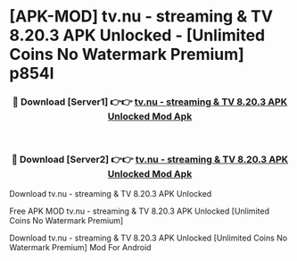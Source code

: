 # [APK-MOD] tv.nu - streaming & TV 8.20.3 APK Unlocked - [Unlimited Coins No Watermark Premium] p854l



<div align="center">
<h3>🔴 Download [Server1] 👉👉 <a href="https://momento.my/?title=tv.nu_-_streaming_&_TV_8.20.3_APK_Unlocked">tv.nu - streaming & TV 8.20.3 APK Unlocked Mod Apk</a></h3><br>

<h3>🔴 Download [Server2] 👉👉 <a href="https://momento.my/?title=tv.nu_-_streaming_&_TV_8.20.3_APK_Unlocked">tv.nu - streaming & TV 8.20.3 APK Unlocked Mod Apk</a></h3>
</div>



Download tv.nu - streaming & TV 8.20.3 APK Unlocked 

Free APK MOD tv.nu - streaming & TV 8.20.3 APK Unlocked [Unlimited Coins No Watermark Premium]

Download tv.nu - streaming & TV 8.20.3 APK Unlocked [Unlimited Coins No Watermark Premium] Mod For Android
